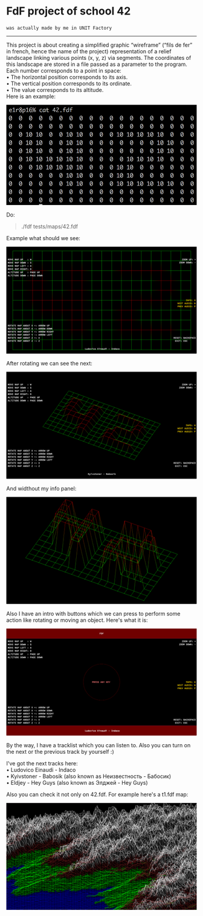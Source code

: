 # FdF project of school 42
 	was actually made by me in UNIT Factory
<hr>
  
This project is about creating a simplified graphic “wireframe” (“fils de fer” in french, hence the name of the project) representation of a relief landscape linking various points (x, y, z) via segments. The coordinates of this landscape are stored in a file passed as a parameter to the program.  
Each number corresponds to a point in space:  
• The horizontal position corresponds to its axis.  
• The vertical position corresponds to its ordinate.  
• The value corresponds to its altitude.  
 Here is an example:  

![Picture](https://github.com/ZeTRoY/fdf/blob/master/Images/Screen%20Shot%202018-07-28%20at%2021.45.18.png)


Do:
>./fdf tests/maps/42.fdf


Example what should we see:

![Picture](https://github.com/ZeTRoY/fdf/blob/master/Images/Screen%20Shot%202018-07-28%20at%2021.33.44.png)


After rotating we can see the next:

![Picture](https://github.com/ZeTRoY/fdf/blob/master/Images/Screen%20Shot%202018-07-28%20at%2021.35.45.png)


And widthout my info panel:

![Picture](https://github.com/ZeTRoY/fdf/blob/master/Images/Screen%20Shot%202018-07-28%20at%2021.36.24.png)


Also I have an intro with buttons which we can press to perform some action like rotating or moving an object. Here's what it is:

![Picture](https://github.com/ZeTRoY/fdf/blob/master/Images/Screen%20Shot%202018-07-28%20at%2021.34.54.png)


By the way, I have a tracklist which you can listen to. Also you can turn on the next or the previous track by yourself :)

I've got the next tracks here:  
• Ludovico Einaudi - Indaco  
• Kyivstoner - Babosik (also known as Неизвестность - Бабосик)  
• Eldjey - Hey Guys (also known as Элджей - Hey Guys)  

Also you can check it not only on 42.fdf. For example here's a t1.fdf map:

![Picture](https://github.com/ZeTRoY/fdf/blob/master/Images/Screen%20Shot%202018-07-28%20at%2021.39.30.png)